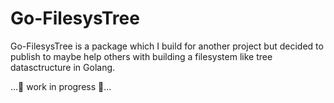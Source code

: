 # Go-FilesysTree

Go-FilesysTree is a package which I build for another project but decided to publish to maybe help others with building a filesystem like
tree datasctructure in Golang.

...🚧 work in progress 🚧... 
